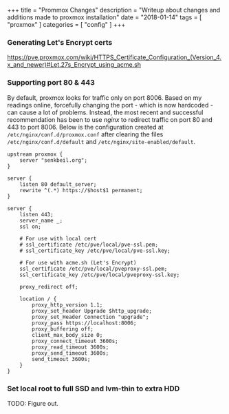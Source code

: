 +++
title = "Prommox Changes"
description = "Writeup about changes and additions made to proxmox installation"
date = "2018-01-14"
tags = [ "proxmox" ]
categories = [ "config" ]
+++

### Generating Let's Encrypt certs ###

https://pve.proxmox.com/wiki/HTTPS_Certificate_Configuration_(Version_4.x_and_newer)#Let.27s_Encrypt_using_acme.sh

### Supporting port 80 & 443 ###

By default, proxmox looks for traffic only on port 8006. Based on my readings
online, forcefully changing the port - which is now hardcoded - can cause a lot
of problems. Instead, the most recent and successful recommendation has been to
use _nginx_ to redirect traffic on port 80 and 443 to port 8006. Below is
the configuration created at `/etc/nginx/conf.d/proxmox.conf` after clearing
the files `/etc/nginx/conf.d/default` and `/etc/nginx/site-enabled/default`.

```
upstream proxmox {
    server "senkbeil.org";
}

server {
    listen 80 default_server;
    rewrite ^(.*) https://$host$1 permanent;
}

server {
    listen 443;
    server_name _;
    ssl on;

    # For use with local cert
    # ssl_certificate /etc/pve/local/pve-ssl.pem;
    # ssl_certificate_key /etc/pve/local/pve-ssl.key;

    # For use with acme.sh (Let's Encrypt)
    ssl_certificate /etc/pve/local/pveproxy-ssl.pem;
    ssl_certificate_key /etc/pve/local/pveproxy-ssl.key;

    proxy_redirect off;

    location / {
        proxy_http_version 1.1;
        proxy_set_header Upgrade $http_upgrade;
        proxy_set_Header Connection "upgrade";
        proxy_pass https://localhost:8006;
        proxy_buffering off;
        client_max_body_size 0;
        proxy_connect_timeout 3600s;
        proxy_read_timeout 3600s;
        proxy_send_timeout 3600s;
        send_timeout 3600s;
    }
}
```

### Set local root to full SSD and lvm-thin to extra HDD ###

TODO: Figure out.

